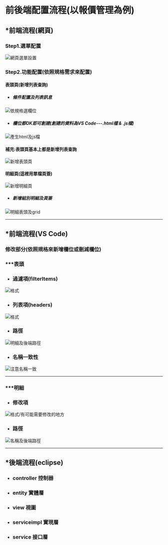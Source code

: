 # 前後端配置流程(以報價管理為例)
##  *前端流程(網頁)
### Step1.選單配置
![網頁選單設置](https://i.imgur.com/ai7IJGM.png)
### Step2.功能配置(依照規格需求來配置)
#### 表頭頁(新增列表查詢)
- ##### 條件配置及列表訊息
![依規格選欄位](https://i.imgur.com/PkYk54U.png)
- ##### 欄位都OK即可創建(創建的資料為VS Code---.html檔 & .js檔)
![產生html及js檔](https://i.imgur.com/cXa584B.png)
#### 補充:表頭頁基本上都是新增列表查詢
![新增表頭頁](https://i.imgur.com/0pMJKUu.png)
#### 明細頁(這裡用單檔頁簽)
![新增明細頁](https://i.imgur.com/SX6TTS0.png)
- ##### 新增組別明細及頁簽
![明細表頭及grid](https://i.imgur.com/XfTQbfd.png)

---
## *前端流程(VS Code)
### 修改部分(依照規格來新增欄位或刪減欄位)
### ***表頭
- ### 過濾項(filterItems)
![格式](https://i.imgur.com/fINiObi.png)
- ### 列表項(headers)
![格式](https://i.imgur.com/V5oYctx.png)
- ### 路徑
![明細及後端路徑](https://i.imgur.com/xJSIjrU.png)
- ### 名稱一致性
![注意名稱一致](https://i.imgur.com/XbcKmMu.png)

--- 
### ***明細
- ### 修改項
![格式/有可能需要修改的地方](https://i.imgur.com/RXVBOBP.png)
- ### 路徑
![名稱及後端路徑](https://i.imgur.com/WlbYZfN.png)

---
## *後端流程(eclipse)
- ### controller 控制器
- ### entity 實體層
- ### view 視圖
- ### serviceimpl  實現層
- ### service 接口層
